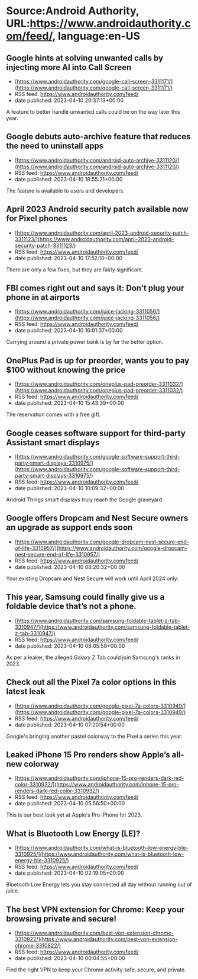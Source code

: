 # Source:Android Authority, URL:https://www.androidauthority.com/feed/, language:en-US

## Google hints at solving unwanted calls by injecting more AI into Call Screen
 - [https://www.androidauthority.com/google-call-screen-3311171/](https://www.androidauthority.com/google-call-screen-3311171/)
 - RSS feed: https://www.androidauthority.com/feed/
 - date published: 2023-04-10 20:37:13+00:00

A feature to better handle unwanted calls could be on the way later this year.

## Google debuts auto-archive feature that reduces the need to uninstall apps
 - [https://www.androidauthority.com/android-auto-archive-3311120/](https://www.androidauthority.com/android-auto-archive-3311120/)
 - RSS feed: https://www.androidauthority.com/feed/
 - date published: 2023-04-10 18:55:21+00:00

The feature is available to users and developers.

## April 2023 Android security patch available now for Pixel phones
 - [https://www.androidauthority.com/april-2023-android-security-patch-3311123/](https://www.androidauthority.com/april-2023-android-security-patch-3311123/)
 - RSS feed: https://www.androidauthority.com/feed/
 - date published: 2023-04-10 17:52:10+00:00

There are only a few fixes, but they are fairly significant.

## FBI comes right out and says it: Don’t plug your phone in at airports
 - [https://www.androidauthority.com/juice-jacking-3311056/](https://www.androidauthority.com/juice-jacking-3311056/)
 - RSS feed: https://www.androidauthority.com/feed/
 - date published: 2023-04-10 16:01:37+00:00

Carrying around a private power bank is by far the better option.

## OnePlus Pad is up for preorder, wants you to pay $100 without knowing the price
 - [https://www.androidauthority.com/oneplus-pad-preorder-3311032/](https://www.androidauthority.com/oneplus-pad-preorder-3311032/)
 - RSS feed: https://www.androidauthority.com/feed/
 - date published: 2023-04-10 15:43:39+00:00

The reservation comes with a free gift.

## Google ceases software support for third-party Assistant smart displays
 - [https://www.androidauthority.com/google-software-support-third-party-smart-displays-3310975/](https://www.androidauthority.com/google-software-support-third-party-smart-displays-3310975/)
 - RSS feed: https://www.androidauthority.com/feed/
 - date published: 2023-04-10 10:09:32+00:00

Android Things smart displays truly reach the Google graveyard.

## Google offers Dropcam and Nest Secure owners an upgrade as support ends soon
 - [https://www.androidauthority.com/google-dropcam-nest-secure-end-of-life-3310957/](https://www.androidauthority.com/google-dropcam-nest-secure-end-of-life-3310957/)
 - RSS feed: https://www.androidauthority.com/feed/
 - date published: 2023-04-10 08:20:32+00:00

Your existing Dropcam and Nest Secure will work until April 2024 only.

## This year, Samsung could finally give us a foldable device that’s not a phone.
 - [https://www.androidauthority.com/samsung-foldable-tablet-z-tab-3310947/](https://www.androidauthority.com/samsung-foldable-tablet-z-tab-3310947/)
 - RSS feed: https://www.androidauthority.com/feed/
 - date published: 2023-04-10 08:05:58+00:00

As per a leaker, the alleged Galaxy Z Tab could join Samsung's ranks in 2023.

## Check out all the Pixel 7a color options in this latest leak
 - [https://www.androidauthority.com/google-pixel-7a-colors-3310949/](https://www.androidauthority.com/google-pixel-7a-colors-3310949/)
 - RSS feed: https://www.androidauthority.com/feed/
 - date published: 2023-04-10 07:20:54+00:00

Google's bringing another pastel colorway to the Pixel a series this year.

## Leaked iPhone 15 Pro renders show Apple’s all-new colorway
 - [https://www.androidauthority.com/iphone-15-pro-renders-dark-red-color-3310932/](https://www.androidauthority.com/iphone-15-pro-renders-dark-red-color-3310932/)
 - RSS feed: https://www.androidauthority.com/feed/
 - date published: 2023-04-10 05:56:50+00:00

This is our best look yet at Apple's Pro iPhone for 2023.

## What is Bluetooth Low Energy (LE)?
 - [https://www.androidauthority.com/what-is-bluetooth-low-energy-ble-3310925/](https://www.androidauthority.com/what-is-bluetooth-low-energy-ble-3310925/)
 - RSS feed: https://www.androidauthority.com/feed/
 - date published: 2023-04-10 02:19:05+00:00

Bluetooth Low Energy lets you stay connected all day without running out of juice.

## The best VPN extension for Chrome: Keep your browsing private and secure!
 - [https://www.androidauthority.com/best-vpn-extension-chrome-3310822/](https://www.androidauthority.com/best-vpn-extension-chrome-3310822/)
 - RSS feed: https://www.androidauthority.com/feed/
 - date published: 2023-04-10 00:04:55+00:00

Find the right VPN to keep your Chrome activity safe, secure, and private.

